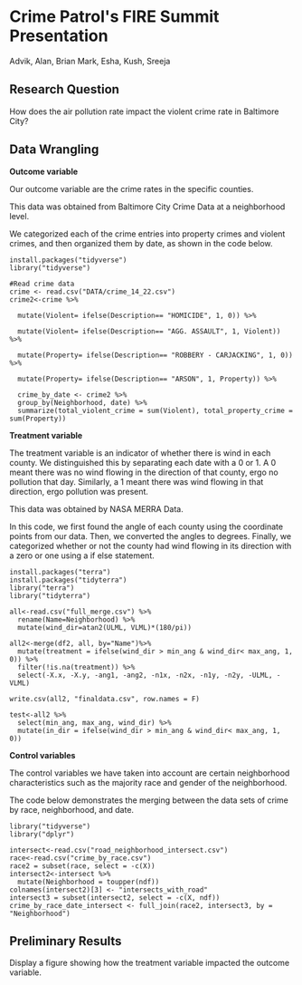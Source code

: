 Crime Patrol's FIRE Summit Presentation
================
Advik, Alan, Brian Mark, Esha, Kush, Sreeja

## Research Question

How does the air pollution rate impact the violent crime rate in Baltimore City? 

## Data Wrangling

**Outcome variable**

Our outcome variable are the crime rates in the specific counties.

This data was obtained from Baltimore City Crime Data at a neighborhood level.

We categorized each of the crime entries into property crimes and violent crimes, and then organized them by date, as shown in the code below.

``` 
install.packages("tidyverse")
library("tidyverse")

#Read crime data
crime <- read.csv("DATA/crime_14_22.csv")
crime2<-crime %>%
  
  mutate(Violent= ifelse(Description== "HOMICIDE", 1, 0)) %>%
  
  mutate(Violent= ifelse(Description== "AGG. ASSAULT", 1, Violent)) %>%
  
  mutate(Property= ifelse(Description== "ROBBERY - CARJACKING", 1, 0)) %>%
  
  mutate(Property= ifelse(Description== "ARSON", 1, Property)) %>%
  
  crime_by_date <- crime2 %>%
  group_by(Neighborhood, date) %>%
  summarize(total_violent_crime = sum(Violent), total_property_crime = sum(Property))
```

**Treatment variable**

The treatment variable is an indicator of whether there is wind in each county. We distinguished this by separating each date with a 0 or 1. A 0 meant there was no wind flowing in the direction of that county, ergo no pollution that day. Similarly, a 1 meant there was wind flowing in that direction, ergo pollution was present.

This data was obtained by NASA MERRA Data.

In this code, we first found the angle of each county using the coordinate points from our data. Then, we converted the angles to degrees. Finally, we categorized whether or not the county had wind flowing in its direction with a zero or one using a if else statement.
``` 
install.packages("terra")
install.packages("tidyterra")
library("terra")
library("tidyterra")

all<-read.csv("full_merge.csv") %>%
  rename(Name=Neighborhood) %>%
  mutate(wind_dir=atan2(ULML, VLML)*(180/pi))

all2<-merge(df2, all, by="Name")%>%
  mutate(treatment = ifelse(wind_dir > min_ang & wind_dir< max_ang, 1, 0)) %>%
  filter(!is.na(treatment)) %>%
  select(-X.x, -X.y, -ang1, -ang2, -n1x, -n2x, -n1y, -n2y, -ULML, -VLML)

write.csv(all2, "finaldata.csv", row.names = F)

test<-all2 %>%
  select(min_ang, max_ang, wind_dir) %>%
  mutate(in_dir = ifelse(wind_dir > min_ang & wind_dir< max_ang, 1, 0))
``` 
**Control variables**

The control variables we have taken into account are certain neighborhood characteristics such as the majority race and gender of the neighborhood.

The code below demonstrates the merging between the data sets of crime by race, neighborhood, and date.

``` 
library("tidyverse")
library("dplyr")

intersect<-read.csv("road_neighborhood_intersect.csv")
race<-read.csv("crime_by_race.csv")
race2 = subset(race, select = -c(X))
intersect2<-intersect %>%
  mutate(Neighborhood = toupper(ndf))
colnames(intersect2)[3] <- "intersects_with_road"
intersect3 = subset(intersect2, select = -c(X, ndf))
crime_by_race_date_intersect <- full_join(race2, intersect3, by = "Neighborhood")
``` 
## Preliminary Results

Display a figure showing how the treatment variable impacted the outcome
variable.
